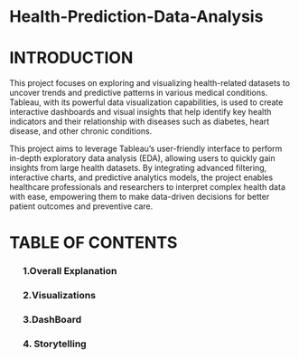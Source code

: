 # Health-Prediction-Data-Analysis

# INTRODUCTION

<P> This project focuses on exploring and visualizing health-related datasets to uncover trends and predictive patterns in various medical conditions. Tableau, with its powerful data visualization capabilities, is used to create interactive dashboards and visual insights that help identify key health indicators and their relationship with diseases such as diabetes, heart disease, and other chronic conditions.

This project aims to leverage Tableau’s user-friendly interface to perform in-depth exploratory data analysis (EDA), allowing users to quickly gain insights from large health datasets. By integrating advanced filtering, interactive charts, and predictive analytics models, the project enables healthcare professionals and researchers to interpret complex health data with ease, empowering them to make data-driven decisions for better patient outcomes and preventive care.</P>

# TABLE OF CONTENTS
<ol> <H3>1.Overall Explanation</H3>
     <H3> 2.Visualizations</H3>
     <H3> 3.DashBoard </H3>
     <h3>4. Storytelling</h3>
</ol>



